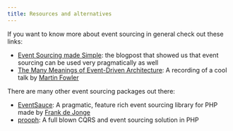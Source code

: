 ```yaml
---
title: Resources and alternatives
---
```


If you want to know more about event sourcing in general check out these links:

- [Event Sourcing made Simple](https://kickstarter.engineering/event-sourcing-made-simple-4a2625113224): the blogpost that showed us that event sourcing can be used very pragmatically as well
- [The Many Meanings of Event-Driven Architecture](https://www.youtube.com/watch?v=STKCRSUsyP0): A recording of a cool talk by [Martin Fowler](https://martinfowler.com/)

There are many other event sourcing packages out there:

- [EventSauce](https://eventsauce.io/): A pragmatic, feature rich event sourcing library for PHP made by [Frank de Jonge](https://frankdejonge.nl)
- [prooph](https://github.com/prooph): A full blown CQRS and event sourcing solution in PHP
